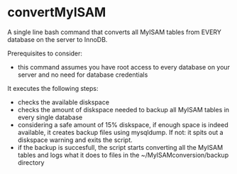 # convertMyISAM
A single line bash command that converts all MyISAM tables from EVERY database on the server to InnoDB.

Prerequisites to consider:
 - this command assumes you have root access to every database on your server and no need for database credentials

It executes the following steps:
 - checks the available diskspace
 - checks the amount of diskspace needed to backup all MyISAM tables in every single database
 - considering a safe amount of 15% diskspace, if enough space is indeed available, it creates backup files using mysqldump. If not: it spits out a diskspace warning and exits the script.
 - if the backup is succesfull, the script starts converting all the MyISAM tables and logs what it does to files in the ~/MyISAMconversion/backup directory

